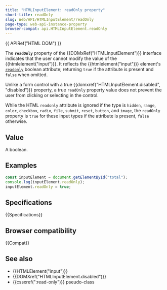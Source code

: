 ```yaml
---
title: "HTMLInputElement: readOnly property"
short-title: readOnly
slug: Web/API/HTMLInputElement/readOnly
page-type: web-api-instance-property
browser-compat: api.HTMLInputElement.readOnly
---
```


{{ APIRef("HTML DOM") }}

The **`readOnly`** property of the {{DOMxRef("HTMLInputElement")}} interface indicates that the user cannot modify the value of the {{htmlelement("input")}}. It reflects the {{htmlelement("input")}} element's [`readonly`](/en-US/docs/Web/HTML/Element/input#readonly) boolean attribute; returning `true` if the attribute is present and `false` when omitted.

Unlike a form control with a true {{domxref("HTMLInputElement.disabled", "disabled")}} property, a true `readOnly` property value does not prevent the user from clicking or selecting in the control.

While the HTML `readonly` attribute is ignored if the type is `hidden`, `range`, `color`, `checkbox`, `radio`, `file`, `submit`, `reset`, `button`, and `image`, the `readOnly` property is `true` for these input types if the attribute is present, `false` otherwise.

## Value

A boolean.

## Examples

```js
const inputElement = document.getElementById("total");
console.log(inputElement.readOnly);
inputElement.readOnly = true;
```

## Specifications

{{Specifications}}

## Browser compatibility

{{Compat}}

## See also

- {{HTMLElement("input")}}
- {{DOMXref("HTMLInputElement.disabled")}}
- {{cssxref(":read-only")}} pseudo-class
